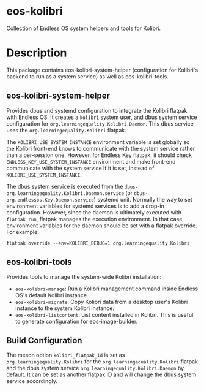 # eos-kolibri

Collection of Endless OS system helpers and tools for Kolibri.

# Description

This package contains eos-kolibri-system-helper (configuration for Kolibri's
backend to run as a system service) as well as eos-kolibri-tools.

## eos-kolibri-system-helper

Provides dbus and systemd configuration to integrate the Kolibri flatpak with
Endless OS. It creates a `kolibri` system user, and dbus system service
configuration for `org.learningequality.Kolibri.Daemon`. This dbus service uses
the `org.learningequality.Kolibri` flatpak.

The `KOLIBRI_USE_SYSTEM_INSTANCE` environment variable is set globally so the
Kolibri front-end knows to communicate with the system service rather than a
per-session one. However, for Endless Key flatpak, it should check
`ENDLESS_KEY_USE_SYSTEM_INSTANCE` environment and make front-end communicate
with the system service if it is set, instead of `KOLIBRI_USE_SYSTEM_INSTANCE`.

The dbus system service is executed from the
`dbus-org.learningequality.Kolibri.Daemon.service` (or
`dbus-org.endlessos.Key.Daemon.service`) systemd unit. Normally the way to set
environment variables for systemd services is to add a drop-in configuration.
However, since the daemon is ultimately executed with `flatpak run`, flatpak
manages the execution environment. In that case, environment variables for the
daemon should be set with a flatpak override. For example:

```
flatpak override --env=KOLIBRI_DEBUG=1 org.learningequality.Kolibri
```

## eos-kolibri-tools

Provides tools to manage the system-wide Kolibri installation:

- `eos-kolibri-manage`: Run a Kolibri management command inside Endless OS's
  default Kolibri instance.
- `eos-kolibri-migrate`: Copy Kolibri data from a desktop user's Kolibri
  instance to the system Kolibri instance.
- `eos-kolibri-listcontent`: List content installed in Kolibri. This is useful
  to generate configuration for eos-image-builder.

## Build Configuration

The meson option `kolibri_flatpak_id` is set as `org.learningequality.Kolibri`
for the `org.learningequality.Kolibri` flatpak and the dbus system service
`org.learningequality.Kolibri.Daemon` by default. It can be set as another
flatpak ID and will change the dbus system service accordingly.
